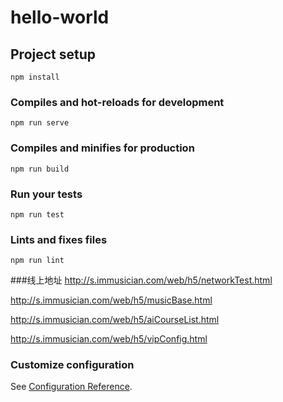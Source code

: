 # hello-world

## Project setup
```
npm install
```

### Compiles and hot-reloads for development
```
npm run serve
```

### Compiles and minifies for production
```
npm run build
```

### Run your tests
```
npm run test
```

### Lints and fixes files
```
npm run lint
```
###线上地址
http://s.immusician.com/web/h5/networkTest.html

http://s.immusician.com/web/h5/musicBase.html

http://s.immusician.com/web/h5/aiCourseList.html

http://s.immusician.com/web/h5/vipConfig.html
### Customize configuration
See [Configuration Reference](https://cli.vuejs.org/config/).
